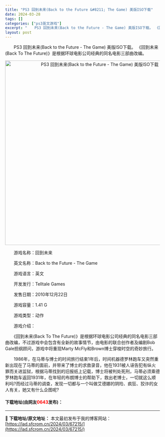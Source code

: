 ```yaml
---
title: "PS3 回到未来(Back to the Future &#8211; The Game) 美版ISO下载"
date: 2024-03-28
tags: []
categories: ["ps3英文游戏"]
excerpt: "　　PS3 回到未来(Back to the Future - The Game) 美版ISO下载。 《回到未来(Back To The Future)》是根据环球电影公司经典的同名电影三部曲改编。 　　游戏名称：回到未来 　　英文名称：Back to the Future - The Game 　&hellip;"
layout: post
---
```


 <p>　　PS3 回到未来(Back to the Future - The Game) 美版ISO下载。 《回到未来(Back To The Future)》是根据环球电影公司经典的同名电影三部曲改编。</p> <p align="center"><img align="" border="0" src="https://lad.sfcrom.cn/wp-content/uploads/2024/03/20240328_66051e34e2b9c.jpg" width="600" alt="PS3 回到未来(Back to the Future - The Game) 美版ISO下载" /></p> <p>　　游戏名称：回到未来</p> <p>　　英文名称：Back to the Future - The Game</p> <p>　　游戏语言：英文</p> <p>　　开发发行：Telltale Games</p> <p>　　发售日期：2010年12月22日</p> <p>　　游戏容量：1.41 G</p> <p>　　游戏类型：动作</p> <p>　　游戏介绍：</p> <p>　　《回到未来(Back To The Future)》是根据环球电影公司经典的同名电影三部曲改编，不过游戏中会包含有全新的故事情节，由电影的联合创作者及编剧Bob Gale担纲顾问，游戏中将重现Marty McFly和Brown博士穿梭时空的奇妙旅行。</p> <p>　　1986年，在马蒂与博士的时间旅行结束1年后，时间机器德罗林跑车又突然重新出现在了马蒂的面前，并带来了博士的求救录音，他在1931被人诬告犯有纵火罪而关进监狱，根据马蒂找到的旧报纸上记载，博士将被判处死刑，马蒂必须乘德罗林跑车返回1931年，在年轻的布朗博士的帮助下，救出老博士，一切就这么顺利吗?而经过马蒂的调查，发现一切都与一个叫做艾德娜的阴险、疯狂、狡诈的女人有关，她又有什么企图呢?</p> <p><h4>下载地址(由网友<font color="red">0643</font>发布)：</h4></p> 

---
📖 **下载地址/原文地址：** 本文最初发布于我的博客网站：[https://lad.sfcrom.cn/2024/03/67215/](https://lad.sfcrom.cn/2024/03/67215/)
